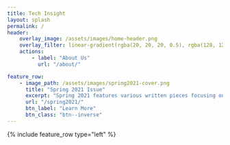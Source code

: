 ```yaml
---
title: Tech Insight
layout: splash
permalink: /
header:
    overlay_image: /assets/images/home-header.png
    overlay_filter: linear-gradient(rgba(20, 20, 20, 0.5), rgba(128, 128, 128, 0.5))
    actions:
        - label: "About Us"
          url: "/about/"

feature_row:
    - image_path: /assets/images/spring2021-cover.png
      title: "Spring 2021 Issue"
      excerpt: "Spring 2021 features various written pieces focusing on the implications of super intelligent AI. Explore through various journal pieces including the following: a criticial essay analyzing modern opinions on AI, a review of Avengers: Age of Ultron, and an article discussing the current state of AI."
      url: "/spring2021/"
      btn_label: "Learn More"
      btn_class: "btn--inverse"
---
```


{% include feature_row type="left" %}
